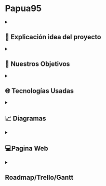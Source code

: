 <h1>Papua95</h1>
<details> <summary><h2>📖 Explicación idea del proyecto</h2></summary>
  
**Papua95** es una colección de videojuegos con temática “retro” originales o variaciones de otros ya creados, pero con contenido diferencial. Todo esto en una recreación de la interfaz gráfica de Windows 95, combinando elementos y ofreciendo la  interactividad del mismo a su vez cambiando el contenido por uno más humorístico o algún que otro “easter egg” de nosotros los creadores sin que se pierda la seriedad de la recreación.

</details> 

<details> 
<summary><h2>🎯 Nuestros Objetivos</h2></summary>
  
### **1. Recrear Fielmente la Interfaz de Windows 95**
Nuestro principal objetivo es ofrecer una experiencia auténtica y nostálgica de Windows 95 en un entorno web moderno. Para lograrlo, nos enfocamos en el **diseño detallado**, buscando replicar elementos icónicos como el Menú Inicio, el escritorio, las ventanas redimensionables y los diálogos de sistema. 
Asegurando a su vez que estos elementos tengan **interactividad**, para permitir a los usuarios interactuar con la interfaz como lo harían en un sistema operativo real (arrastrar ventanas, hacer clic en el icono de Cachondino). También es importante mantener esa **estética retro**, ya sea manteniendo la paleta de colores, tipografías y efectos visuales propios de los años 90.

### **2. Desarrollar juegos retro con nuestro toque personalizado**
Queremos ofrecer una colección de juegos retro que combinen la nostalgia con mecánicas innovadoras. Haciendo **juegos clásicos reinventados**, creando variantes de juegos populares como el dinosaurio de Google, Snake o Buscaminas, añadiendo elementos únicos y desafíos nuevos.
Siguiendo una **estética pixelada** utilizando gráficos en 8 y 16 bits para mantener la esencia retro, en juegos que serán simples, pero adictivos.

### **3. Implementar un sistema de puntuaciones**
Para fomentar la competencia y la rejugabilidad, nos proponemos:
- **Guardar puntuaciones**: Utilizar Firebase Firestore para almacenar los resultados de los jugadores de manera segura y eficiente.
- **Tabla de líderes**: Mostrar los mejores puntajes por juego, permitiendo a los usuarios competir por el primer lugar.

### **4. Ofrecer una Experiencia Inmersiva**
Buscamos que los usuarios se sientan transportados a los años 90 mediante:
- **Efectos visuales**: Emular una pantalla CRT con filtros CSS.
- **Sonidos auténticos**: Integración de efectos de sonido y música retro, como los sonidos de inicio de Windows 95 o melodías en 8 bits.
- **Easter eggs**: Esconder detalles humorísticos y referencias culturales de los creadores para sorprender a los usuarios.
</details> 

<details>
<summary><h2>🌐 Tecnologías Usadas</h2></summary>
  
### **Frontend**
- **React**: Utilizamos React como la base de nuestra interfaz de usuario. React nos permite crear componentes reutilizables y gestionar el estado de la aplicación de manera eficiente, lo que es esencial para simular la interfaz modular de Windows 95.
- **React95**: Para lograr una recreación auténtica de la interfaz de Windows 95, utilizamos la librería **React95**. Esta librería proporciona componentes preestilizados (como ventanas, botones, menús y barras de herramientas) que imitan fielmente el diseño clásico de Windows 95, acelerando el desarrollo y asegurando la coherencia visual.
- **Tailwind CSS**: Para estilos personalizados y un diseño responsive, empleamos **Tailwind CSS**. Tailwind nos permite aplicar estilos directamente en el markup mediante clases utilitarias, lo que agiliza el desarrollo y facilita la creación de diseños consistentes y modernos sin perder la estética retro.

### **Desarrollo de Juegos**
- **Canvas**: Para los juegos retro, utilizamos **Canvas**, una API de gráficos en 2D integrada en HTML5. Canvas nos permite dibujar gráficos, animaciones y gestionar interacciones directamente en el navegador, lo que es ideal para juegos simples como el clásico Snake, el dinosaurio de Google o un Buscaminas.
- **Godot**: Para los juegos más complejos, Godot es una herramienta potente y flexible que nos permite crear juegos 2D y 3D con lógica avanzada. Exportamos los juegos desarrollados en Godot a formatos compatibles con la web (como WebAssembly) para integrarlos en nuestro proyecto.

### **Backend y Base de Datos**
- **Firebase Firestore**: Base de datos NoSQL en tiempo real utilizada para almacenar y gestionar las puntuaciones de los jugadores. Firestore nos permite guardar datos de manera escalable y sincronizarlos en tiempo real, lo que es ideal para la tabla de líderes.
  
</details> 

<details> <summary><h2>📈 Diagramas</h2></summary></details>

<details> <summary><h2>💻Pagina Web</h2></summary> 

- <details> <summary><h2>💭Mockup</h2></summary></details> 

- <details> <summary><h2>🎨Paleta De Colores</h2></summary></details> 

- <details> <summary><h2>👀Logo</h2></summary></details> 

- <details> <summary><h2>🔗Funcionalidades Web</h2></summary></details> 
</details> 

<details> <summary><h2>Roadmap/Trello/Gantt</h2></summary>
